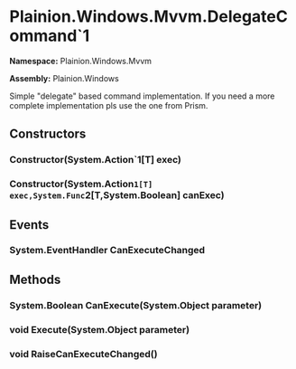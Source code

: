 
# Plainion.Windows.Mvvm.DelegateCommand`1

**Namespace:** Plainion.Windows.Mvvm

**Assembly:** Plainion.Windows

Simple "delegate" based command implementation. If you need a more complete implementation pls use the one from Prism.


## Constructors

### Constructor(System.Action`1[T] exec)

### Constructor(System.Action`1[T] exec,System.Func`2[T,System.Boolean] canExec)


## Events

### System.EventHandler CanExecuteChanged


## Methods

### System.Boolean CanExecute(System.Object parameter)

### void Execute(System.Object parameter)

### void RaiseCanExecuteChanged()
